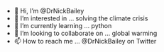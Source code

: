 - 👋 Hi, I’m @DrNickBailey
- 👀 I’m interested in ... solving the climate crisis
- 🌱 I’m currently learning ... python
- 💞️ I’m looking to collaborate on ... global warming
- 📫 How to reach me ... @DrNickBailey on Twitter

<!---
DrNickBailey/DrNickBailey is a ✨ special ✨ repository because its `README.md` (this file) appears on your GitHub profile.
You can click the Preview link to take a look at your changes.
--->
